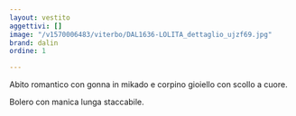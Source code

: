 ```yaml
---
layout: vestito
aggettivi: []
image: "/v1570006483/viterbo/DAL1636-LOLITA_dettaglio_ujzf69.jpg"
brand: dalin
ordine: 1

---
```

Abito romantico con gonna in mikado e corpino gioiello con scollo a cuore.

Bolero con manica lunga staccabile.